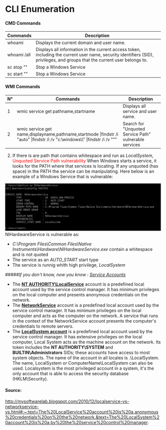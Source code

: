 # CLI Enumeration

#### CMD Commands

| Commands      | Description |
| ----------- | ----------- |
| whoami      | Displays the current domain and user name. |
| whoami /all   | Displays all information in the current access token, including the current user name, security identifiers (SID), privileges, and groups that the current user belongs to.|
| sc stop ""  | Stop a Windows Service|
| sc start ""  | Stop a Windows Service|


#### WMI Commands

|N°| Commands      | Description |
|-|---------- | ----------- |
|1| wmic service get pathname,startname      | Displays all service and user name. |
|2| wmic service get name,displayname,pathname,startmode \|findstr /i "auto" \|findstr /i /v "c:\windows\\\\" \|findstr /i /v """ | Search for "Unquoted Service Path" vulnerable services

02) If there is are path that contains whitespace and run as *LocalSystem*, <span style="color:red">Unquoted Service Path vulnerability</span> 
When Windows starts a service, it looks for the PATH where that services is locating. If any unquoted (has space) in the PATH the service can be manipulating.
Here below is an example of a Windows Service that is vulnerable:

![](Unquoted_Example.PNG)
NIHardwareService is vulnerable as:
- *C:\Program Files\Common Files\Native Instruments\Hardware\NIHardwareService.exe* contain a whitespace and is not quoted
- The service as an *AUTO_START* start type
- The service is runnig whith high privilege, *LocalSystem*


#####*If you don't know, now you know : [Service Accounts](https://docs.microsoft.com/en-us/windows/win32/services/service-user-accounts)*

- The **[NT AUTHORITY\LocalService](https://docs.microsoft.com/en-us/windows/win32/services/localservice-account)** account is a predefined local account used by the service control manager. It has minimum privileges on the local computer and presents anonymous credentials on the network. 
- The **[NetworkService](https://docs.microsoft.com/en-us/windows/win32/services/networkservice-account)** account is a predefined local account used by the service control manager. It has minimum privileges on the local computer and acts as the computer on the network. A service that runs in the context of the NetworkService account presents the computer's credentials to remote servers. 
- The **[LocalSystem account](https://docs.microsoft.com/en-us/windows/win32/services/localsystem-account)** is a predefined local account used by the service control manager. It has extensive privileges on the local computer, Local System acts as the machine account on the network. Its token includes the **NT AUTHORITY\SYSTEM** and **BUILTIN\Administrators** SIDs; these accounts have access to most system objects. The name of the account in all locales is .\LocalSystem. The name, LocalSystem or ComputerName\LocalSystem can also be used. Localsystem is the most privileged account in a system, it's the only account that is able to access the security database (HKLM\Security).

#### Source: 
http://mysoftwarelab.blogspot.com/2010/12/localservice-vs-networkservice-vs.html#:~:text=The%20LocalService%20account%20is%20a,anonymous%20credentials%20on%20the%20network.&text=The%20LocalSystem%20account%20is%20a,by%20the%20service%20control%20manager.